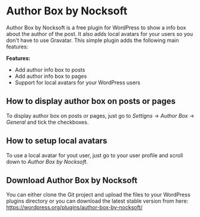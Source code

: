 # Author Box by Nocksoft
Author Box by Nocksoft is a free plugin for WordPress to show a info box about the author of the post. It also adds local avatars for your users so you don't have to use Gravatar.
This simple plugin adds the following main features:

**Features:**
* Add author info box to posts
* Add author info box to pages
* Support for local avatars for your WordPress users

## How to display author box on posts or pages
To display author box on posts or pages, just go to *Settigns* -> *Author Box* -> *General* and tick the checkboxes.

## How to setup local avatars
To use a local avatar for yout user, just go to your user profile and scroll down to *Author Box by Nocksoft*.

## Download Author Box by Nocksoft
You can either clone the Git project and upload the files to your WordPress plugins directory or you can download the latest stable version from here: https://wordpress.org/plugins/author-box-by-nocksoft/
